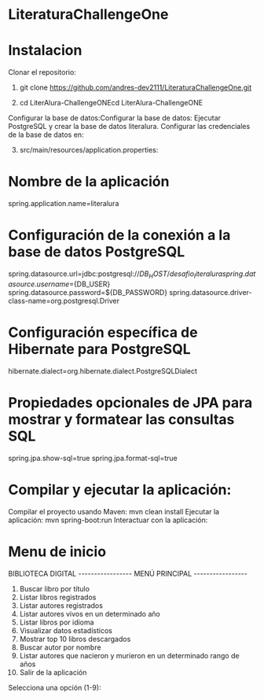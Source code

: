 # LiteraturaChallengeOne
# Instalacion
Clonar el repositorio:

1) git clone https://github.com/andres-dev2111/LiteraturaChallengeOne.git

2) cd LiterAlura-ChallengeONEcd LiterAlura-ChallengeONE
   
 Configurar la base de datos:Configurar la base de datos: Ejecutar PostgreSQL y crear la base de datos literalura.
Configurar las credenciales de la base de datos en:

3) src/main/resources/application.properties:
# Nombre de la aplicación
spring.application.name=literalura

# Configuración de la conexión a la base de datos PostgreSQL
spring.datasource.url=jdbc:postgresql://${DB_HOST}/desafio_literalura
spring.datasource.username=${DB_USER}
spring.datasource.password=${DB_PASSWORD}
spring.datasource.driver-class-name=org.postgresql.Driver

# Configuración específica de Hibernate para PostgreSQL
hibernate.dialect=org.hibernate.dialect.PostgreSQLDialect

# Propiedades opcionales de JPA para mostrar y formatear las consultas SQL
 spring.jpa.show-sql=true
 spring.jpa.format-sql=true
 
# Compilar y ejecutar la aplicación:

Compilar el proyecto usando Maven:
mvn clean install
Ejecutar la aplicación:
mvn spring-boot:run
Interactuar con la aplicación:

# Menu de inicio
BIBLIOTECA DIGITAL
----------------- MENÚ PRINCIPAL -----------------
1. Buscar libro por título
2. Listar libros registrados
3. Listar autores registrados
4. Listar autores vivos en un determinado año
5. Listar libros por idioma
6. Visualizar datos estadísticos
7. Mostrar top 10 libros descargados
8. Buscar autor por nombre
9. Listar autores que nacieron y murieron en un determinado rango de años
0. Salir de la aplicación

Selecciona una opción (1-9):
